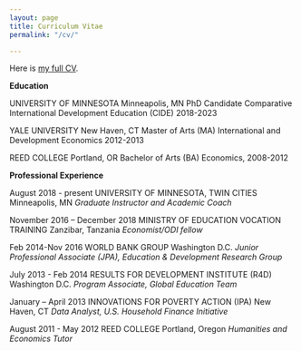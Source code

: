 ```yaml
---
layout: page
title: Curriculum Vitae
permalink: "/cv/"

---
```

Here is [my full CV](https://www.nismaelias.com/uploads/nisma-elias-resume.pdf "resume").  
<p>
 <b>Education</b> </p>
<p>
  UNIVERSITY OF MINNESOTA Minneapolis, MN PhD Candidate
Comparative International Development Education (CIDE) 2018-2023
<p>
YALE UNIVERSITY New Haven, CT Master of Arts (MA)  
International and Development Economics 2012-2013
<p>
REED COLLEGE Portland, OR Bachelor of Arts (BA)  
Economics, 2008-2012 
  <p>
<b>Professional Experience </b> </p>
<p>
August 2018 - present  
UNIVERSITY OF MINNESOTA, TWIN CITIES Minneapolis, MN   
    <i>Graduate Instructor and Academic Coach </i>
<p>
November 2016 – December 2018  
MINISTRY OF EDUCATION VOCATION TRAINING Zanzibar, Tanzania   
<i>Economist/ODI fellow </i>
<p>
Feb 2014-Nov 2016  
WORLD BANK GROUP Washington D.C.  
<i>Junior Professional Associate (JPA), Education & Development Research Group</i>
<p>
July 2013 - Feb 2014  
RESULTS FOR DEVELOPMENT INSTITUTE (R4D) Washington D.C.  
<i>Program Associate, Global Education Team </i>
<p>
January – April 2013  
INNOVATIONS FOR POVERTY ACTION (IPA) New Haven, CT  
<i>Data Analyst, U.S. Household Finance Initiative </i>
<p>
August 2011 - May 2012  
REED COLLEGE Portland, Oregon  
<i>Humanities and Economics Tutor</i>